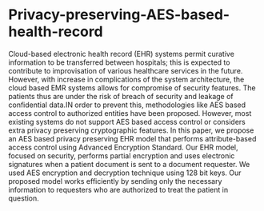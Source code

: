# Privacy-preserving-AES-based-health-record
Cloud-based electronic health record (EHR) systems permit curative information to be transferred between hospitals; this is expected to contribute to improvisation of various healthcare services in the future. However, with increase in complications of the system architecture, the cloud based EMR systems allows for compromise of security features. The patients thus are under the risk of breach of security and leakage of confidential data.IN order to prevent this, methodologies like AES based access control to authorized entities have been proposed. However, most existing systems do not support AES based access control or considers extra privacy preserving cryptographic features. In this paper, we propose an AES based privacy preserving EHR model that performs attribute-based access control using Advanced Encryption Standard. Our EHR model, focused on security, performs partial encryption and uses electronic signatures when a patient document is sent to a document requester. We used AES encryption and decryption technique using 128 bit keys. Our proposed model works efficiently by sending only the necessary information to requesters who are authorized to treat the patient in question.
